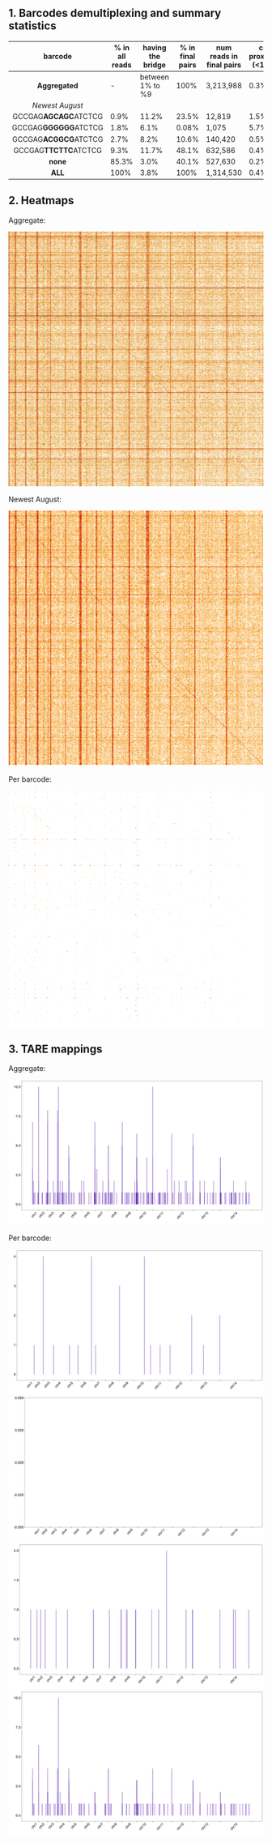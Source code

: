 

## 1. Barcodes demultiplexing and summary statistics

| barcode           | % in all reads | having the bridge | % in final pairs | num reads in final pairs | cis proximal (<1kb) | cis distal | trans-contacts |
| :---------------: | -------------- | ----------------- | ---------------- |   ---------------------- | ------------------- | ---------- | -------------- | 
| **Aggregated**    | -              |  between 1% to %9 | 100% | 3,213,988 | 0.3% | 7.6% | 92.1% |
| *Newest August*   |  
| GCCGAG**AGCAGC**ATCTCG | 0.9% | 11.2% | 23.5%   | 12,819 | 1.5% | 8.2% | 90.2 % |
| GCCGAG**GGGGGG**ATCTCG | 1.8% | 6.1%  | 0.08%   |  1,075 | 5.7% | 10.1% | 84.2% | 
| GCCGAG**ACGGCG**ATCTCG | 2.7% | 8.2%  | 10.6%   |  140,420 | 0.5% | 7.8% | 91.6% |
| GCCGAG**TTCTTC**ATCTCG | 9.3% | 11.7% | 48.1%   |  632,586 | 0.4% | 7.6% | 92.0% |
| **none**               | 85.3% | 3.0% | 40.1%   |  527,630 | 0.2% | 8.2% | 91.6% |
| **ALL**                | 100% | 3.8%  | 100%  |  1,314,530 | 0.4% | 7.7% | 91.8% |


## 2. Heatmaps

Aggregate:

![TARE_dist](figs/agg.png)



Newest August:

![TARE_dist](figs/n0.png)


Per barcode:

![TARE_dist](figs/n1.png)


## 3. TARE mappings

Aggregate:

![TARE_dist](figs/TARE_AUG_c.png)

Per barcode:

![TARE_dist](figs/TARE_aug_1.png)
![TARE_dist](figs/TARE_aug_2.png)
![TARE_dist](figs/TARE_aug_3.png)
![TARE_dist](figs/TARE_aug_4.png)